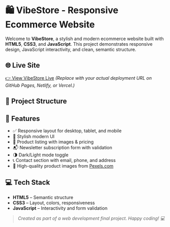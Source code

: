# 🛍 VibeStore - Responsive Ecommerce Website

Welcome to **VibeStore**, a stylish and modern ecommerce website built with **HTML5**, **CSS3**, and **JavaScript**. This project demonstrates responsive design, JavaScript interactivity, and clean, semantic structure.

## 🌐 Live Site

[👉 View VibeStore Live]([https://your-deployment-link.com](https://karegi-tech.github.io/final_web_assignment/))  
_(Replace with your actual deployment URL on GitHub Pages, Netlify, or Vercel.)_

## 📁 Project Structure


## 📌 Features

- ✅ Responsive layout for desktop, tablet, and mobile
- 🎨 Stylish modern UI
- 🛒 Product listing with images & pricing
- 📬 Newsletter subscription form with validation
- 🌗 Dark/Light mode toggle
- 📞 Contact section with email, phone, and address
- 📸 High-quality product images from [Pexels.com](https://www.pexels.com/)

## 💻 Tech Stack

- **HTML5** – Semantic structure
- **CSS3** – Layout, colors, responsiveness
- **JavaScript** – Interactivity and form validation


> _Created as part of a web development final project. Happy coding! 💻_
